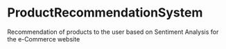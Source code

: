 # ProductRecommendationSystem
Recommendation of products to the user based on Sentiment Analysis for the e-Commerce website
